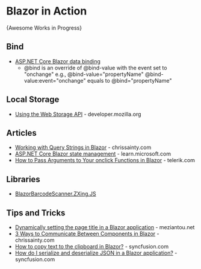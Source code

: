 # Blazor in Action

{Awesome Works in Progress}

## Bind
* [ASP.NET Core Blazor data binding](https://docs.microsoft.com/en-us/aspnet/core/blazor/components/data-binding?view=aspnetcore-6.0)
  * @bind is an override of @bind-value with the event set to "onchange" e.g., @bind-value="propertyName" @bind-value:event="onchange" equals to @bind="propertyName"

## Local Storage
* [Using the Web Storage API](https://developer.mozilla.org/en-US/docs/Web/API/Web_Storage_API/Using_the_Web_Storage_API) - developer.mozilla.org

## Articles
* [Working with Query Strings in Blazor](https://chrissainty.com/working-with-query-strings-in-blazor/) - chrissainty.com
* [ASP.NET Core Blazor state management](https://learn.microsoft.com/en-us/aspnet/core/blazor/state-management) - learn.microsoft.com
* [How to Pass Arguments to Your onclick Functions in Blazor](https://www.telerik.com/blogs/how-to-pass-arguments-to-your-onclick-functions-blazor) - telerik.com

## Libraries
* [BlazorBarcodeScanner.ZXing.JS](https://www.nuget.org/packages/BlazorBarcodeScanner.ZXing.JS)

## Tips and Tricks
* [Dynamically setting the page title in a Blazor application](https://www.meziantou.net/dynamically-setting-the-page-title-in-a-blazor-application.htm) - meziantou.net
* [3 Ways to Communicate Between Components in Blazor](https://chrissainty.com/3-ways-to-communicate-between-components-in-blazor/) - chrissainty.com
* [How to copy text to the clipboard in Blazor?](https://www.syncfusion.com/faq/blazor/javascript-interop/how-to-copy-text-to-the-clipboard-in-blazor) - syncfusion.com
* [How do I serialize and deserialize JSON in a Blazor application?](https://www.syncfusion.com/faq/blazor/general/how-do-i-serialize-and-deserialize-json-in-a-blazor-application) - syncfusion.com
